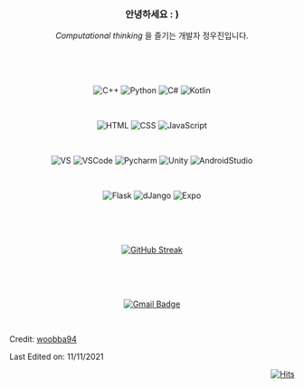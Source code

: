 <div align="center"> 

### 안녕하세요 : )
*Computational thinking* 을 즐기는 개발자 정우진입니다.

</div><br>

<div align="center">

 <br> 
 <br>
 
 ![C++](https://img.shields.io/badge/-C++-100000?style=flat-square&logo=cplusplus)
 ![Python](https://img.shields.io/badge/Python-100000?style=flat-square&logo=python&logoColor=white)
 ![C#](https://img.shields.io/badge/C%23-100000?&style=flat-square&logo=c-sharp&logoColor=white)
 ![Kotlin](https://img.shields.io/badge/Kotlin-100000?&style=flat-square&logo=kotlin&logoColor=white)
 
 <br>
 
 ![HTML](https://img.shields.io/badge/HTML-blue?style=flat-square&logo=html5&logoColor=white)
 ![CSS](https://img.shields.io/badge/CSS-blue?&style=flat-square&logo=css3&logoColor=white)
 ![JavaScript](https://img.shields.io/badge/-JavaScript-blue?style=flat-square&logo=javascript&logoColor=white)
 
 <br>
 
 ![VS](https://img.shields.io/badge/VisualStudio-092E20?style=flat-square&logo=VisualStudio&logoColor=white)
 ![VSCode](https://img.shields.io/badge/VSCode-092E20?style=flat-square&logo=visualstudiocode&logoColor=white)
 ![Pycharm](https://img.shields.io/badge/Pycharm-092E20?style=flat-square&logo=Pycharm&logoColor=white)
 ![Unity](https://img.shields.io/badge/Unity-092E20?style=flat-square&logo=unity&logoColor=white)
 ![AndroidStudio](https://img.shields.io/badge/AndroidStudio-092E20?style=flat-square&logo=androidstudio&logoColor=white)
 
 <br>
 
 ![Flask](https://img.shields.io/badge/Flask-gray?style=flat-square&logo=Flask&logoColor=white)
 ![dJango](https://img.shields.io/badge/Django-gray?style=flat-square&logo=django&logoColor=white)
 ![Expo](https://img.shields.io/badge/Expo-gray?style=flat-square&logo=expo&logoColor=white)
</div>
<br>

<div align="center">
 <br>
 <br>
 
 [![GitHub Streak](https://github-readme-streak-stats.herokuapp.com?user=woobba94&theme=dark&date_format=%5BY.%5Dn.j&ring=D8DD6753&fire=00B0DD)](https://git.io/streak-stats)

</div>
<br>

<div align="center">
 <br>
 <br>
 
  [![Gmail Badge](https://img.shields.io/badge/Gmail-d14836?style=flat-square&logo=Gmail&logoColor=white&link=mailto:snugyun01@gmail.com)](mailto:jwj3199@gmail.com)

</div>
<br>

<div>
 <div align="left">
  
  Credit: [woobba94](https://github.com/woobba94)
  
  Last Edited on: 11/11/2021
  
 </div>
 <div align="right">
  
  [![Hits](https://hits.seeyoufarm.com/api/count/incr/badge.svg?url=https%3A%2F%2Fgithub.com%2Fwoobba94)](https://hits.seeyoufarm.com)
  
 </div>
</div>


